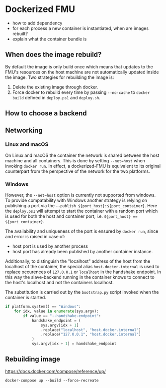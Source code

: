 # Dockerized FMU

- how to add dependency
- for each process a new container is instantiated, when are images rebuilt?
- explain what the container bundle is

## When does the image rebuild?

By default the image is only build once which means that updates to the FMU's resources on the host machine are not automatically updated inside the image.
Two strategies for rebuilding the image is:

1. Delete the existing image through docker.
2. Force docker to rebuild every time by passing `--no-cache` to `docker build` defined in `deploy.ps1` and `deploy.sh`.

## How to choose a backend

## Networking

### Linux and macOS

On Linux and macOS the container the network is shared between the host machine and all containers.
This is done by setting `--net=host` when invoking `docker run`.
In effect, a dockerized-FMU is equivalent to its original counterpart from the perspective of the network for the two platforms.

### Windows

However, the `--net=host` option is currently not supported from windows.
To provide compatability with Windows another strategy is relying on publishing a port via the `--publish ${port_host}:${port_container}`.
Here the `deploy.ps1` will attempt to start the container with a random port which is used for both the host and container port, i.e. `${port_host} == ${port_container}`.

The availability and uniqueness of the port is ensured by `docker run`, since and error is raised in case of:

- host port is used by another process
- host port has already been published by another container instance.

Additionally, to distinguish the "localhost" address of the host from the localhost of the container, the special alias `host.docker.internal` is used to replace occurences of `127.0.0.1` or `localhost` in the handshake endpoint.
In this way the slave-backend running in the container knows to connect to the host's localhost and not the containers localhost.

The substitution is carried out by the `bootstrap.py` script invoked when the container is started.

```python
if platform.system() == "Windows":
    for idx, value in enumerate(sys.argv):
        if value == "--handshake-endpoint":
            handshake_endpoint = (
                sys.argv[idx + 1]
                .replace("localhost", "host.docker.internal")
                .replace("127.0.0.1", "host.docker.internal")
            )
            sys.argv[idx + 1] = handshake_endpoint
```


## Rebuilding image
https://docs.docker.com/compose/reference/up/
```
docker-compose up --build --force-recreate
```